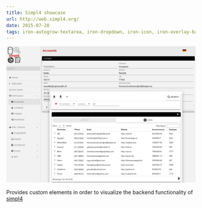 ```yaml
---
title: Simpl4 showcase
url: http://web.simpl4.org/
date: 2015-07-28
tags: iron-autogrow-textarea, iron-dropdown, iron-icon, iron-overlay-backdrop, iron-overlay-behavior, iron-overlay-manager, iron-pages, iron-input, neon-animated-pages, neon-animatable, paper-button, paper-checkbox, paper-dialog, paper-dialog-scrollable, paper-drawer-panel, paper-header-panel, paper-scroll-header-panel, paper-icon-button, paper-input-container, paper-input-error, paper-input, paper-icon-item, paper-item-body, paper-item, paper-material, paper-menu, paper-menu-button, paper-ripple, paper-slider, paper-spinner, paper-tab, paper-tabs, paper-tabs-icons, paper-toast, paper-toggle-button, paper-toolbar
---
```


[![Simpl4 showcase](../images/screenshots/simpl4.png)](http://web.simpl4.org/)

Provides custom elements in order to visualize the backend functionality of [simpl4](http:simpl4.org)
